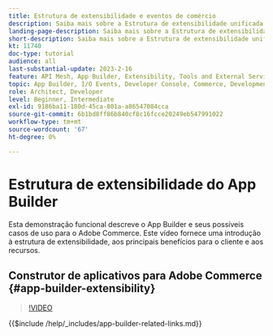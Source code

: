 ```yaml
---
title: Estrutura de extensibilidade e eventos de comércio
description: Saiba mais sobre a Estrutura de extensibilidade unificada e a noite de comércio
landing-page-description: Saiba mais sobre a Estrutura de extensibilidade unificada e a noite de comércio
short-description: Saiba mais sobre a Estrutura de extensibilidade unificada e a noite de comércio
kt: 11740
doc-type: tutorial
audience: all
last-substantial-update: 2023-2-16
feature: API Mesh, App Builder, Extensibility, Tools and External Services, Eventing, Backend Development
topic: App Builder, I/O Events, Developer Console, Commerce, Development, Integrations
role: Architect, Developer
level: Beginner, Intermediate
exl-id: 9186ba11-180d-45ca-801a-a86547084cca
source-git-commit: 6b1bd8ff86b840cf8c16fcce20249eb547991022
workflow-type: tm+mt
source-wordcount: '67'
ht-degree: 0%

---
```


# Estrutura de extensibilidade do App Builder

Esta demonstração funcional descreve o App Builder e seus possíveis casos de uso para o Adobe Commerce. Este vídeo fornece uma introdução à estrutura de extensibilidade, aos principais benefícios para o cliente e aos recursos.

## Construtor de aplicativos para Adobe Commerce {#app-builder-extensibility}

>[!VIDEO](https://video.tv.adobe.com/v/3413328?learn=on)

{{$include /help/_includes/app-builder-related-links.md}}

